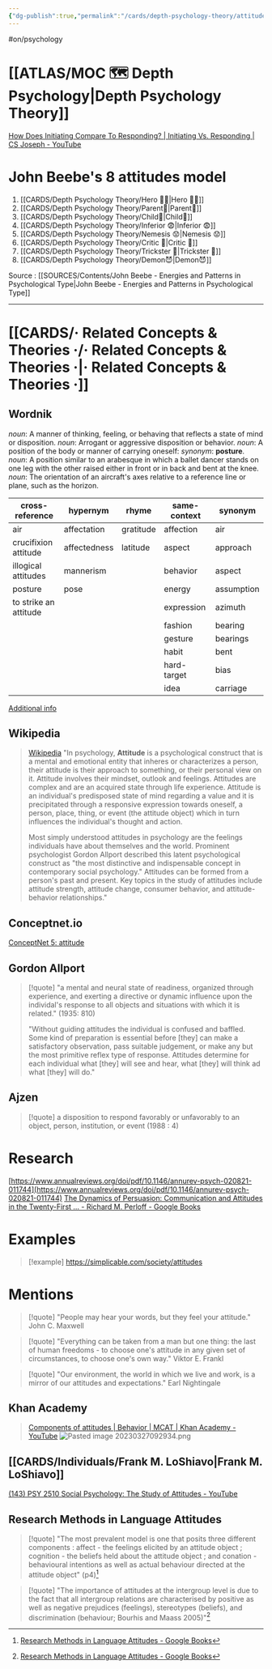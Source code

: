 ```yaml
---
{"dg-publish":true,"permalink":"/cards/depth-psychology-theory/attitude/","created":"2022-12-27T19:17:32.729+01:00","updated":"2023-04-21T13:30:43.608+02:00"}
---
```


#on/psychology

# [[ATLAS/MOC 🗺️ Depth Psychology\|Depth Psychology Theory]]

[How Does Initiating Compare To Responding? | Initiating Vs. Responding | CS Joseph - YouTube](https://www.youtube.com/watch?v=4mOpzAXFrK8)

# John Beebe's 8 attitudes model 
1. [[CARDS/Depth Psychology Theory/Hero 🦸‍♂️\|Hero 🦸‍♂️]]
2. [[CARDS/Depth Psychology Theory/Parent🤨\|Parent🤨]]
3. [[CARDS/Depth Psychology Theory/Child👼\|Child👼]]
4. [[CARDS/Depth Psychology Theory/Inferior 😨\|Inferior 😨]]
5. [[CARDS/Depth Psychology Theory/Nemesis 😟\|Nemesis 😟]]
6. [[CARDS/Depth Psychology Theory/Critic 🤔\|Critic 🤔]]
7. [[CARDS/Depth Psychology Theory/Trickster 🤡\|Trickster 🤡]]
8. [[CARDS/Depth Psychology Theory/Demon😈\|Demon😈]]

Source : [[SOURCES/Contents/John Beebe - Energies and Patterns in Psychological Type\|John Beebe - Energies and Patterns in Psychological Type]]

---
# [[CARDS/· Related Concepts & Theories ·/· Related Concepts & Theories ·\|· Related Concepts & Theories ·]]

## Wordnik 

*noun*: A manner of thinking, feeling, or behaving that reflects a state of mind or disposition.
*noun*: Arrogant or aggressive disposition or behavior.
*noun*: A position of the body or manner of carrying oneself: <i>synonym</i>: <strong> posture</strong>.
*noun*: A position similar to an arabesque in which a ballet dancer stands on one leg with the other raised either in front or in back and bent at the knee.
*noun*: The orientation of an aircraft's axes relative to a reference line or plane, such as the horizon.

| cross-reference |hypernym |rhyme |same-context |synonym |
| --- | --- | --- | --- | --- |
| air | affectation | gratitude | affection | air |
| crucifixion attitude | affectedness | latitude | aspect | approach |
| illogical attitudes | mannerism |  | behavior | aspect |
| posture | pose |  | energy | assumption |
| to strike an attitude |  |  | expression | azimuth |
|  |  |  | fashion | bearing |
|  |  |  | gesture | bearings |
|  |  |  | habit | bent |
|  |  |  | hard-target | bias |
|  |  |  | idea | carriage |
 [Additional info](https://www.wordnik.com/words/attitude)

## Wikipedia
> [Wikipedia](https://en.wikipedia.org/wiki/Attitude_(psychology))
> "In psychology, **Attitude** is a psychological construct that is a mental and emotional entity that inheres or characterizes a person, their attitude is their  approach to something, or their personal view on it. Attitude involves their mindset, outlook and feelings. Attitudes are complex and are an acquired state through life experience. Attitude is an individual's predisposed state of mind regarding a value and it is precipitated through a responsive expression towards oneself, a person, place, thing, or event (the attitude object) which in turn influences the individual's thought and action.
>
> Most simply understood attitudes in psychology are the feelings individuals have about themselves and the world. Prominent psychologist Gordon Allport described this latent psychological construct as "the most distinctive and indispensable concept in contemporary social psychology." Attitudes can be formed from a person's past and present. Key topics in the study of attitudes include attitude strength, attitude change, consumer behavior, and attitude-behavior relationships."

## Conceptnet.io 
[ConceptNet 5: attitude](https://conceptnet.io/c/en/attitude)

## Gordon Allport

> [!quote] 
> "a mental and neural state of readiness, organized through experience, and exerting a directive or dynamic influence upon the individal's response to all objects and situations with which it is related." (1935: 810)
> 
> "Without guiding attitudes the individual is confused and baffled. Some kind of preparation is essential before [they] can make a satisfactory observation, pass suitable judgement, or make any but the most primitive reflex type of response. Attitudes determine for each individual what [they] will see and hear, what [they] will think ad what [they] will do."

## Ajzen 
> [!quote] 
> a disposition to respond favorably or unfavorably to an object, person, institution, or event 
> (1988 : 4)

# Research

[https://www.annualreviews.org/doi/pdf/10.1146/annurev-psych-020821-011744](https://www.annualreviews.org/doi/pdf/10.1146/annurev-psych-020821-011744)
[The Dynamics of Persuasion: Communication and Attitudes in the Twenty-First ... - Richard M. Perloff - Google Books](https://books.google.fr/books?hl=en&lr=&id=CDHwDwAAQBAJ&oi=fnd&pg=PT6&dq=attitude+studies+psychology+-covid&ots=TP4cSUXt7p&sig=7i74IdCQg5zQdvP2Tw_zsQ74bUc&redir_esc=y#v=onepage&q=attitude%20studies%20psychology%20-covid&f=false)


# Examples

> [!example]
> https://simplicable.com/society/attitudes
> 


# Mentions

> [!quote] 
> "People may hear your words, but they feel your attitude." 
> John C. Maxwell

> [!quote] 
> "Everything can be taken from a man but one thing: the last of human freedoms - to choose one's attitude in any given set of circumstances, to choose one's own way."
> Viktor E. Frankl 

> [!quote] 
> "Our environment, the world in which we live and work, is a mirror of our attitudes and expectations."
> Earl Nightingale

## Khan Academy 
> [Components of attitudes | Behavior | MCAT | Khan Academy - YouTube](https://www.youtube.com/watch?v=cDq1_R-J51w)
![Pasted image 20230327092934.png](/img/user/EXTRAS/Images/Pasted%20image%2020230327092934.png)

## [[CARDS/Individuals/Frank M. LoShiavo\|Frank M. LoShiavo]]
[(143) PSY 2510 Social Psychology: The Study of Attitudes - YouTube](https://www.youtube.com/watch?v=4i46o7xLNiY&list=PLApmiahrmPkv36dvFkRkDGcWD7gYjTttr)

## Research Methods in Language Attitudes 

> [!quote]
> "The most prevalent model is one that posits three different components : affect - the feelings elicited by an attitude object ; cognition - the beliefs held about the attitude object ; and conation - behavioural intentions as well as actual behaviour directed at the attitude object" (p4)[^1]

> [!quote]
> "The importance of attitudes at the intergroup level is due to the fact that all intergroup relations are characterised by positive as well as negative prejudices (feelings), stereotypes (beliefs), and discrimination (behaviour; Bourhis and Maass 2005)"[^1]

[^1]: [Research Methods in Language Attitudes - Google Books](https://books.google.fr/books?hl=en&lr=&id=GqZ3EAAAQBAJ&oi=fnd&pg=PA1&dq=attitudes+%2B+body+language&ots=uDun0jUd6e&sig=xBIFVInosD64DU6p1z7lncY_8ms&redir_esc=y#v=onepage&q=attitudes%20%2B%20body%20language&f=false)